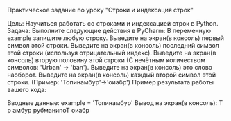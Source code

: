 Практическое задание по уроку "Строки и индексация строк"

Цель: Научиться работать со строками и индексацией строк в Python.
Задача:
Выполните следующие действия в PyCharm:
В переменную example запишите любую строку.
Выведите на экран(в консоль) первый символ этой строки.
Выведите на экран(в консоль) последний символ этой строки (используя отрицательный индекс).
Выведите на экран(в консоль) вторую половину этой строки (С нечётным количеством символов: 'Urban' -> 'ban').
Выведите на экран(в консоль) это слово наоборот.
Выведите на экран(в консоль) каждый второй символ этой строки. (Пример: 'Топинамбур'->'оиабр')
Пример результата работы вашего кода:


Вводные данные:
example = 'Топинамбур'
Вывод на экран(в консоль):
Т
р
амбур
рубманипоТ
оиабр
